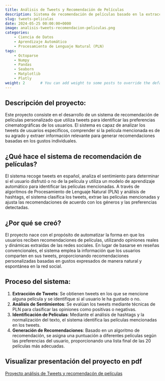 ```yaml
---
title: Análisis de Tweets y Recomendación de Películas
description: Sistema de recomendación de películas basado en la extracción y análisis de tweets para identificar preferencias cinematográficas.
slug: tweets-peliculas
date: 2024-05-25 00:00:00+0000
image: analisis-tweets-recomendacion-peliculas.png
categories:
    - Ciencia de Datos
    - Aprendizaje Automático
    - Procesamiento de Lenguaje Natural (PLN)
tags:
    - Octoparse
    - Numpy
    - Pandas
    - Seaborn
    - Matplotlib
    - Plotly
weight: 2       # You can add weight to some posts to override the default sorting (date descending)
---
```


## Descripción del proyecto:
Este proyecto consiste en el desarrollo de un sistema de recomendación de películas personalizado que utiliza tweets para identificar las preferencias cinematográficas de los usuarios. El sistema es capaz de analizar los tweets de usuarios específicos, comprender si la película mencionada es de su agrado y extraer información relevante para generar recomendaciones basadas en los gustos individuales.

## ¿Qué hace el sistema de recomendación de películas?
El sistema recoge tweets en español, analiza el sentimiento para determinar si el usuario disfrutó o no de la película y utiliza un modelo de aprendizaje automático para identificar las películas mencionadas. A través de algoritmos de Procesamiento de Lenguaje Natural (PLN) y análisis de hashtags, el sistema clasifica los tweets, extrae las películas mencionadas y ajusta las recomendaciones de acuerdo con los géneros y las preferencias detectadas.

## ¿Por qué se creó?
El proyecto nace con el propósito de automatizar la forma en que los usuarios reciben recomendaciones de películas, utilizando opiniones reales y dinámicas extraídas de las redes sociales. En lugar de basarse en reseñas convencionales, el sistema emplea la información que los usuarios comparten en sus tweets, proporcionando recomendaciones personalizadas basadas en gustos expresados de manera natural y espontánea en la red social.

## Proceso del sistema:
1. **Extracción de Tweets**: Se obtienen tweets en los que se mencione alguna película y se identifique si al usuario le ha gustado o no.
2. **Análisis de Sentimientos**: Se evalúan los tweets mediante técnicas de PLN para clasificar las opiniones como positivas o negativas.
3. **Identificación de Películas**: Mediante el análisis de hashtags y la normalización del texto, el sistema identifica las películas mencionadas en los tweets.
4. **Generación de Recomendaciones**: Basado en un algoritmo de recomendación, se asigna una puntuación a diferentes películas según las preferencias del usuario, proporcionando una lista final de las 20 películas más adecuadas.

## Visualizar presentación del proyecto en pdf
[Proyecto análisis de Tweets y recomendacón de películas](presentacion-resultados.pdf)